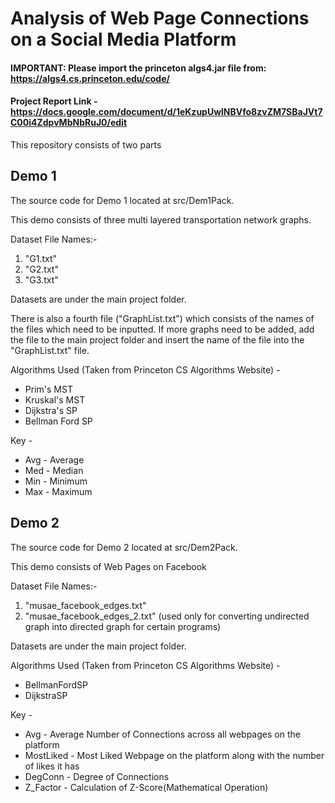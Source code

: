 # Analysis of Web Page Connections on a Social Media Platform

#### IMPORTANT: Please import the princeton algs4.jar file from: https://algs4.cs.princeton.edu/code/ <br>

#### Project Report Link - https://docs.google.com/document/d/1eKzupUwlNBVfo8zvZM7SBaJVt7C00i4ZdpvMbNbRuJ0/edit <br>

This repository consists of two parts

## Demo 1 

The source code for Demo 1 located at src/Dem1Pack.

This demo consists of three multi layered transportation network graphs.  <br>

Dataset File Names:- <br>
1. "G1.txt"
2. "G2.txt"
3. "G3.txt" <br>

Datasets are under the main project folder.

There is also a fourth file ("GraphList.txt") which consists of the names of the files which need to be inputted.
If more graphs need to be added, add the file to the main project folder and insert the name of 
the file into the "GraphList.txt" file.

Algorithms Used (Taken from Princeton CS Algorithms Website) - 
- Prim's MST
- Kruskal's MST
- Dijkstra's SP
- Bellman Ford SP

Key - 
- Avg - Average
- Med - Median
- Min - Minimum
- Max - Maximum


## Demo 2

The source code for Demo 2 located at src/Dem2Pack.

This demo consists of Web Pages on Facebook  <br>

Dataset File Names:- <br> 
1. "musae_facebook_edges.txt"
2. "musae_facebook_edges_2.txt" (used only for converting undirected graph into directed graph for certain programs)

Datasets are under the main project folder.

Algorithms Used (Taken from Princeton CS Algorithms Website) - 
- BellmanFordSP
- DijkstraSP


Key -
- Avg - Average Number of Connections across all webpages on the platform <br>
- MostLiked - Most Liked Webpage on the platform along with the number of likes it has <br>
- DegConn - Degree of Connections
- Z_Factor - Calculation of Z-Score(Mathematical Operation)





